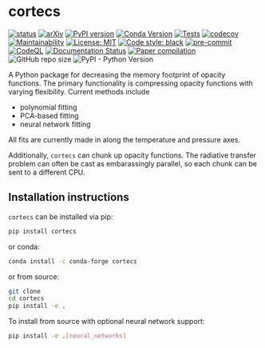 # cortecs
[![status](https://joss.theoj.org/papers/b0c4f5012351abb476081ffe9226fbf4/status.svg)](https://joss.theoj.org/papers/b0c4f5012351abb476081ffe9226fbf4)
[![arXiv](https://img.shields.io/badge/arXiv-2402.07047-b31b1b.svg)](https://arxiv.org/abs/2402.07047)
[![PyPI version](https://badge.fury.io/py/cortecs.svg)](https://badge.fury.io/py/cortecs)
[![Conda Version](https://img.shields.io/conda/vn/conda-forge/cortecs.svg)](https://anaconda.org/conda-forge/cortecs)
[![Tests](https://github.com/arjunsavel/cortecs/actions/workflows/python-package.yml/badge.svg)](https://github.com/arjunsavel/cortecs/actions/workflows/python-package.yml)
[![codecov](https://codecov.io/gh/arjunsavel/cortecs/graph/badge.svg?token=90S3STBO5X)](https://codecov.io/gh/arjunsavel/cortecs)
[![Maintainability](https://api.codeclimate.com/v1/badges/4eb53795313af153f4cd/maintainability)](https://codeclimate.com/github/arjunsavel/cortecs/maintainability)
[![License: MIT](https://img.shields.io/badge/License-MIT-yellow.svg)](https://opensource.org/licenses/MIT)
[![Code style: black](https://img.shields.io/badge/code%20style-black-000000.svg)](https://github.com/psf/black)
[![pre-commit](https://img.shields.io/badge/pre--commit-enabled-brightgreen?logo=pre-commit)](https://github.com/pre-commit/pre-commit)
[![CodeQL](https://github.com/arjunsavel/cortecs/actions/workflows/codeql.yml/badge.svg)](https://github.com/arjunsavel/cortecs/actions/workflows/codeql.yml)
[![Documentation Status](https://readthedocs.org/projects/cortecs/badge/?version=latest)](https://cortecs.readthedocs.io/en/latest/?badge=latest)
[![Paper compilation](https://github.com/arjunsavel/cortecs/actions/workflows/draft-pdf.yml/badge.svg)](https://github.com/arjunsavel/cortecs/actions/workflows/draft-pdf.yml)
![GitHub repo size](https://img.shields.io/github/repo-size/arjunsavel/cortecs)
![PyPI - Python Version](https://img.shields.io/pypi/pyversions/cortecs)





A Python package for decreasing the memory footprint of opacity functions. The primary functionality is compressing opacity functions with varying flexibility. Current methods include
- polynomial fitting
- PCA-based fitting
- neural network fitting


All fits are currently made in along the temperature and pressure axes.

Additionally, `cortecs` can chunk up opacity functions. The radiative transfer problem can often be cast as embarassingly parallel, so each chunk can be sent to a different CPU.


Installation instructions
-------------------------
`cortecs` can be installed via pip:
```bash
pip install cortecs
```

or conda:
```bash
conda install -c conda-forge cortecs
```

or from source:
```bash
git clone
cd cortecs
pip install -e .
```
To install from source with optional neural network support:
```bash
pip install -e .[neural_networks]
```
